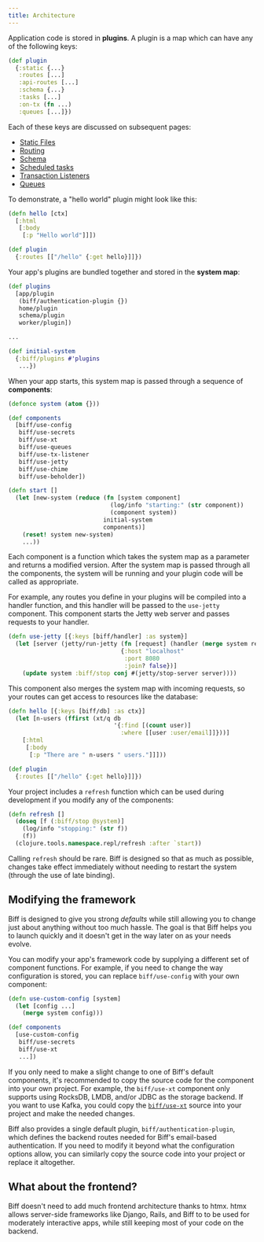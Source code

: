 ```yaml
---
title: Architecture
---
```


Application code is stored in **plugins**. A plugin is a map which can have any
of the following keys:

```clojure
(def plugin
  {:static {...}
   :routes [...]
   :api-routes [...]
   :schema {...}
   :tasks [...]
   :on-tx (fn ...)
   :queues [...]})
```

Each of these keys are discussed on subsequent pages:

 - [Static Files](/docs/reference/static-files/)
 - [Routing](/docs/reference/routing/)
 - [Schema](/docs/reference/schema/)
 - [Scheduled tasks](/docs/reference/scheduled-tasks/)
 - [Transaction Listeners](/docs/reference/transaction-listeners/)
 - [Queues](/docs/reference/queues/)

To demonstrate, a "hello world" plugin might look like this:

```clojure
(defn hello [ctx]
  [:html
   [:body
    [:p "Hello world"]]])

(def plugin
  {:routes [["/hello" {:get hello}]]})
```

Your app's plugins are bundled together and stored in the **system map**:

```clojure
(def plugins
  [app/plugin
   (biff/authentication-plugin {})
   home/plugin
   schema/plugin
   worker/plugin])

...

(def initial-system
  {:biff/plugins #'plugins
   ...})
```

When your app starts, this system map is passed through a sequence of **components**:

```clojure
(defonce system (atom {}))

(def components
  [biff/use-config
   biff/use-secrets
   biff/use-xt
   biff/use-queues
   biff/use-tx-listener
   biff/use-jetty
   biff/use-chime
   biff/use-beholder])

(defn start []
  (let [new-system (reduce (fn [system component]
                             (log/info "starting:" (str component))
                             (component system))
                           initial-system
                           components)]
    (reset! system new-system)
    ...))
```

Each component is a function which takes the system map as a parameter and
returns a modified version. After the system map is passed through all the
components, the system will be running and your plugin code will be called as
appropriate.

For example, any routes you define in your plugins will be compiled into a
handler function, and this handler will be passed to the `use-jetty` component.
This component starts the Jetty web server and passes requests to your handler.

```clojure
(defn use-jetty [{:keys [biff/handler] :as system}]
  (let [server (jetty/run-jetty (fn [request] (handler (merge system request)))
                                {:host "localhost"
                                 :port 8080
                                 :join? false})]
    (update system :biff/stop conj #(jetty/stop-server server))))
```

This component also merges the system map with incoming requests, so your
routes can get access to resources like the database:

```clojure
(defn hello [{:keys [biff/db] :as ctx}]
  (let [n-users (ffirst (xt/q db
                              '{:find [(count user)]
                                :where [[user :user/email]]}))]
    [:html
     [:body
      [:p "There are " n-users " users."]]]))

(def plugin
  {:routes [["/hello" {:get hello}]]})
```

Your project includes a `refresh` function which can be used during development
if you modify any of the components:

```clojure
(defn refresh []
  (doseq [f (:biff/stop @system)]
    (log/info "stopping:" (str f))
    (f))
  (clojure.tools.namespace.repl/refresh :after `start))
```

Calling `refresh` should be rare. Biff is designed so that as much as possible,
changes take effect immediately without needing to restart the system (through
the use of late binding).

## Modifying the framework

Biff is designed to give you strong *defaults* while still allowing you to
change just about anything without too much hassle. The goal is that Biff helps
you to launch quickly and it doesn't get in the way later on as your needs
evolve.

You can modify your app's framework code by supplying a different set of
component functions. For example, if you need to change the way configuration
is stored, you can replace `biff/use-config` with your own component:

```clojure
(defn use-custom-config [system]
  (let [config ...]
    (merge system config)))

(def components
  [use-custom-config
   biff/use-secrets
   biff/use-xt
   ...])
```

If you only need to make a slight change to one of Biff's default components, it's recommended
to copy the source code for the component into your own project. For example, the `biff/use-xt` component
only supports using RocksDB, LMDB, and/or JDBC as the storage backend. If you want to use Kafka, you
could copy the [`biff/use-xt`](/docs/api/xtdb#use-xt) source into your project and make the needed changes.

Biff also provides a single default plugin, `biff/authentication-plugin`, which
defines the backend routes needed for Biff's email-based authentication. If you
need to modify it beyond what the configuration options allow, you can
similarly copy the source code into your project or replace it altogether.

## What about the frontend?

Biff doesn't need to add much frontend architecture thanks to htmx. htmx allows
server-side frameworks like Django, Rails, and Biff to to be used for
moderately interactive apps, while still keeping most of your code on the
backend.

